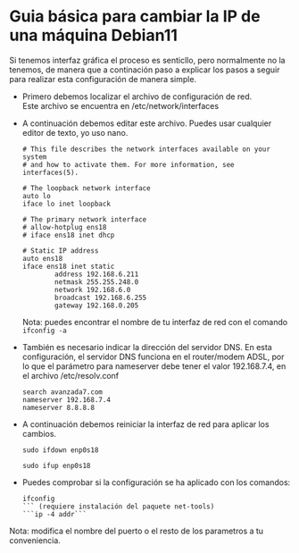 # Guia básica para cambiar la IP de una máquina Debian11

Si tenemos interfaz gráfica el proceso es senticllo, pero normalmente no la tenemos, de manera que a continación paso a explicar los pasos a seguir para realizar esta configuración de manera simple.

* Primero debemos localizar el archivo de configuración de red.  
  Este archivo se encuentra en /etc/network/interfaces
* A continuación debemos editar este archivo. Puedes usar cualquier editor de texto, yo uso nano.  
  ```  
  # This file describes the network interfaces available on your system
  # and how to activate them. For more information, see interfaces(5).

  # The loopback network interface
  auto lo
  iface lo inet loopback

  # The primary network interface
  # allow-hotplug ens18
  # iface ens18 inet dhcp

  # Static IP address
  auto ens18
  iface ens18 inet static
          address 192.168.6.211
          netmask 255.255.248.0
          network 192.168.6.0
          broadcast 192.168.6.255
          gateway 192.168.0.205
  ```  
  Nota: puedes encontrar el nombre de tu interfaz de red con el comando ```ifconfig -a```
* También es necesario indicar la dirección del servidor DNS. En esta configuración, el servidor DNS funciona en el router/modem ADSL, por lo que el parámetro para nameserver debe tener el valor 192.168.7.4, en el archivo /etc/resolv.conf  
  ```
  search avanzada7.com
  nameserver 192.168.7.4
  nameserver 8.8.8.8
  ```
  
* A continuación debemos reiniciar la interfaz de red para aplicar los cambios.  
  ```
  sudo ifdown enp0s18
  ```  
  ```sudo ifup enp0s18```  

* Puedes comprobar si la configuración se ha aplicado con los comandos:  
  ```
  ifconfig
  ``` (requiere instalación del paquete net-tools)  
  ```ip -4 addr```

Nota: modifica el nombre del puerto o el resto de los parametros a tu conveniencia.